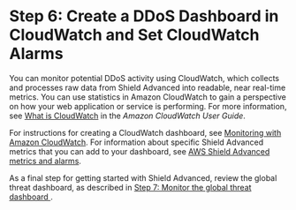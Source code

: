 # Step 6: Create a DDoS Dashboard in CloudWatch and Set CloudWatch Alarms<a name="deploy-waf-dashboard"></a>

You can monitor potential DDoS activity using CloudWatch, which collects and processes raw data from Shield Advanced into readable, near real\-time metrics\. You can use statistics in Amazon CloudWatch to gain a perspective on how your web application or service is performing\. For more information, see [What is CloudWatch](https://docs.aws.amazon.com/AmazonCloudWatch/latest/DeveloperGuide/WhatIsCloudWatch.html) in the *Amazon CloudWatch User Guide*\.

For instructions for creating a CloudWatch dashboard, see [Monitoring with Amazon CloudWatch](monitoring-cloudwatch.md)\. For information about specific Shield Advanced metrics that you can add to your dashboard, see [AWS Shield Advanced metrics and alarms](monitoring-cloudwatch.md#set-ddos-alarms)\. 

As a final step for getting started with Shield Advanced, review the global threat dashboard, as described in [Step 7: Monitor the global threat dashboard ](monitor-global-dashboard.md)\.